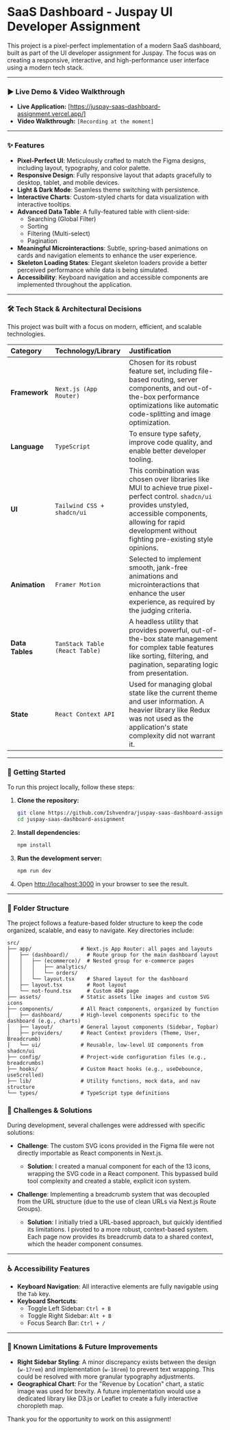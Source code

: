 # SaaS Dashboard - Juspay UI Developer Assignment

This project is a pixel-perfect implementation of a modern SaaS dashboard, built as part of the UI developer assignment for Juspay. The focus was on creating a responsive, interactive, and high-performance user interface using a modern tech stack.

---

### **▶️ Live Demo & Video Walkthrough**

- **Live Application:** [https://juspay-saas-dashboard-assignment.vercel.app/]
- **Video Walkthrough:** `[Recording at the moment]`

---

### **✨ Features**

- **Pixel-Perfect UI**: Meticulously crafted to match the Figma designs, including layout, typography, and color palette.
- **Responsive Design**: Fully responsive layout that adapts gracefully to desktop, tablet, and mobile devices.
- **Light & Dark Mode**: Seamless theme switching with persistence.
- **Interactive Charts**: Custom-styled charts for data visualization with interactive tooltips.
- **Advanced Data Table**: A fully-featured table with client-side:
  - Searching (Global Filter)
  - Sorting
  - Filtering (Multi-select)
  - Pagination
- **Meaningful Microinteractions**: Subtle, spring-based animations on cards and navigation elements to enhance the user experience.
- **Skeleton Loading States**: Elegant skeleton loaders provide a better perceived performance while data is being simulated.
- **Accessibility**: Keyboard navigation and accessible components are implemented throughout the application.

---

### **🛠️ Tech Stack & Architectural Decisions**

This project was built with a focus on modern, efficient, and scalable technologies.

| Category        | Technology/Library             | Justification                                                                                                                                                                                                                 |
| :-------------- | :----------------------------- | :---------------------------------------------------------------------------------------------------------------------------------------------------------------------------------------------------------------------------- |
| **Framework**   | `Next.js (App Router)`         | Chosen for its robust feature set, including file-based routing, server components, and out-of-the-box performance optimizations like automatic code-splitting and image optimization.                                        |
| **Language**    | `TypeScript`                   | To ensure type safety, improve code quality, and enable better developer tooling.                                                                                                                                             |
| **UI**          | `Tailwind CSS + shadcn/ui`     | This combination was chosen over libraries like MUI to achieve true pixel-perfect control. `shadcn/ui` provides unstyled, accessible components, allowing for rapid development without fighting pre-existing style opinions. |
| **Animation**   | `Framer Motion`                | Selected to implement smooth, jank-free animations and microinteractions that enhance the user experience, as required by the judging criteria.                                                                               |
| **Data Tables** | `TanStack Table (React Table)` | A headless utility that provides powerful, out-of-the-box state management for complex table features like sorting, filtering, and pagination, separating logic from presentation.                                            |
| **State**       | `React Context API`            | Used for managing global state like the current theme and user information. A heavier library like Redux was not used as the application's state complexity did not warrant it.                                               |

---

### **🚀 Getting Started**

To run this project locally, follow these steps:

1.  **Clone the repository:**

    ```bash
    git clone https://github.com/Ishvendra/juspay-saas-dashboard-assignment.git
    cd juspay-saas-dashboard-assignment
    ```

2.  **Install dependencies:**

    ```bash
    npm install
    ```

3.  **Run the development server:**

    ```bash
    npm run dev
    ```

4.  Open [http://localhost:3000](http://localhost:3000) in your browser to see the result.

---

### 📂 Folder Structure

The project follows a feature-based folder structure to keep the code organized, scalable, and easy to navigate. Key directories include:

```
src/
├── app/                # Next.js App Router: all pages and layouts
│   ├── (dashboard)/      # Route group for the main dashboard layout
│   │   ├── (ecommerce)/  # Nested group for e-commerce pages
│   │   │   ├── analytics/
│   │   │   └── orders/
│   │   └── layout.tsx    # Shared layout for the dashboard
│   ├── layout.tsx        # Root layout
│   └── not-found.tsx     # Custom 404 page
├── assets/             # Static assets like images and custom SVG icons
├── components/         # All React components, organized by function
│   ├── dashboard/      # High-level components specific to the dashboard (e.g., charts)
│   ├── layout/         # General layout components (Sidebar, Topbar)
│   ├── providers/      # React Context providers (Theme, User, Breadcrumb)
│   └── ui/             # Reusable, low-level UI components from shadcn/ui
├── config/             # Project-wide configuration files (e.g., breadcrumbs)
├── hooks/              # Custom React hooks (e.g., useDebounce, useScrolled)
├── lib/                # Utility functions, mock data, and nav structure
└── types/              # TypeScript type definitions
```

### **🧠 Challenges & Solutions**

During development, several challenges were addressed with specific solutions:

- **Challenge**: The custom SVG icons provided in the Figma file were not directly importable as React components in Next.js.

  - **Solution**: I created a manual component for each of the 13 icons, wrapping the SVG code in a React component. This bypassed build tool complexity and created a stable, explicit icon system.

- **Challenge**: Implementing a breadcrumb system that was decoupled from the URL structure (due to the use of clean URLs via Next.js Route Groups).
  - **Solution**: I initially tried a URL-based approach, but quickly identified its limitations. I pivoted to a more robust, context-based system. Each page now provides its breadcrumb data to a shared context, which the header component consumes.

---

### **♿ Accessibility Features**

- **Keyboard Navigation**: All interactive elements are fully navigable using the `Tab` key.
- **Keyboard Shortcuts**:
  - Toggle Left Sidebar: `Ctrl + B`
  - Toggle Right Sidebar: `Alt + B`
  - Focus Search Bar: `Ctrl + /`

---

### **📝 Known Limitations & Future Improvements**

- **Right Sidebar Styling**: A minor discrepancy exists between the design (`w-17rem`) and implementation (`w-18rem`) to prevent text wrapping. This could be resolved with more granular typography adjustments.
- **Geographical Chart**: For the "Revenue by Location" chart, a static image was used for brevity. A future implementation would use a dedicated library like D3.js or Leaflet to create a fully interactive choropleth map.

Thank you for the opportunity to work on this assignment!
